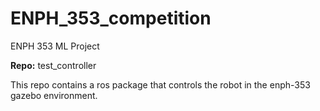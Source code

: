 # ENPH_353_competition
ENPH 353 ML Project 

**Repo:** test_controller

This repo contains a ros package that controls the robot in the enph-353 gazebo environment.
